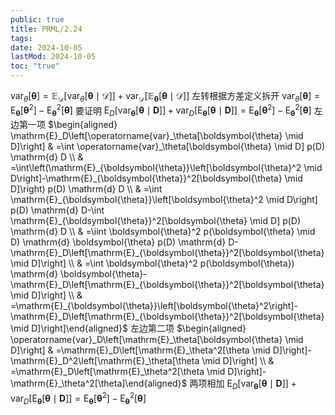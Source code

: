 ```yaml
---
public: true
title: PRML/2.24
tags:
date: 2024-10-05
lastMod: 2024-10-05
toc: "true"
---
```


$\operatorname{var}_\theta[\boldsymbol{\theta}]=\mathbb{E}_{\mathcal{D}}\left[\operatorname{var}_\theta[\boldsymbol{\theta} \mid \mathcal{D}]\right]+\operatorname{var}_{\mathcal{D}}\left[\mathbb{E}_{\boldsymbol{\theta}}[\boldsymbol{\theta} \mid \mathcal{D}]\right]$
左转根据方差定义拆开
$\operatorname{var}_\theta[\boldsymbol{\theta}]=\mathrm{E}_{\boldsymbol{\theta}}\left[\boldsymbol{\theta}^2\right]-\mathrm{E}_{\boldsymbol{\theta}}^2[\boldsymbol{\theta}]$
要证明 $\mathrm{E}_D\left[\operatorname{var}_{\boldsymbol{\theta}}[\boldsymbol{\theta} \mid \boldsymbol{D}]\right]+\operatorname{var}_D\left[\mathrm{E}_{\boldsymbol{\theta}}[\boldsymbol{\theta} \mid \boldsymbol{D}]\right]=\mathrm{E}_{\boldsymbol{\theta}}\left[\boldsymbol{\theta}^2\right]-\mathrm{E}_{\boldsymbol{\theta}}^2[\boldsymbol{\theta}]$
左边第一项
$\begin{aligned} \mathrm{E}_D\left[\operatorname{var}_\theta[\boldsymbol{\theta} \mid D]\right] & =\int \operatorname{var}_\theta[\boldsymbol{\theta} \mid D] p(D) \mathrm{d} D \\ & =\int\left(\mathrm{E}_{\boldsymbol{\theta}}\left[\boldsymbol{\theta}^2 \mid D\right]-\mathrm{E}_{\boldsymbol{\theta}}^2[\boldsymbol{\theta} \mid D]\right) p(D) \mathrm{d} D \\ & =\int \mathrm{E}_{\boldsymbol{\theta}}\left[\boldsymbol{\theta}^2 \mid D\right] p(D) \mathrm{d} D-\int \mathrm{E}_{\boldsymbol{\theta}}^2[\boldsymbol{\theta} \mid D] p(D) \mathrm{d} D \\ & =\iint \boldsymbol{\theta}^2 p(\boldsymbol{\theta} \mid D) \mathrm{d} \boldsymbol{\theta} p(D) \mathrm{d} D-\mathrm{E}_D\left[\mathrm{E}_{\boldsymbol{\theta}}^2[\boldsymbol{\theta} \mid D]\right] \\ & =\int \boldsymbol{\theta}^2 p(\boldsymbol{\theta}) \mathrm{d} \boldsymbol{\theta}-\mathrm{E}_D\left[\mathrm{E}_{\boldsymbol{\theta}}^2[\boldsymbol{\theta} \mid D]\right] \\ & =\mathrm{E}_{\boldsymbol{\theta}}\left[\boldsymbol{\theta}^2\right]-\mathrm{E}_D\left[\mathrm{E}_{\boldsymbol{\theta}}^2[\boldsymbol{\theta} \mid D]\right]\end{aligned}$
左边第二项
$\begin{aligned} \operatorname{var}_D\left[\mathrm{E}_\theta[\boldsymbol{\theta} \mid D]\right] & =\mathrm{E}_D\left[\mathrm{E}_\theta^2[\theta \mid D]\right]-\mathrm{E}_D^2\left[\mathrm{E}_\theta[\theta \mid D]\right] \\ & =\mathrm{E}_D\left[\mathrm{E}_\theta^2[\theta \mid D]\right]-\mathrm{E}_\theta^2[\theta]\end{aligned}$
两项相加
$\mathrm{E}_D\left[\operatorname{var}_{\boldsymbol{\theta}}[\boldsymbol{\theta} \mid \boldsymbol{D}]\right]+\operatorname{var}_D\left[\mathrm{E}_{\boldsymbol{\theta}}[\boldsymbol{\theta} \mid \boldsymbol{D}]\right]=\mathrm{E}_{\boldsymbol{\theta}}\left[\boldsymbol{\theta}^2\right]-\mathrm{E}_{\boldsymbol{\theta}}^2[\boldsymbol{\theta}]$

